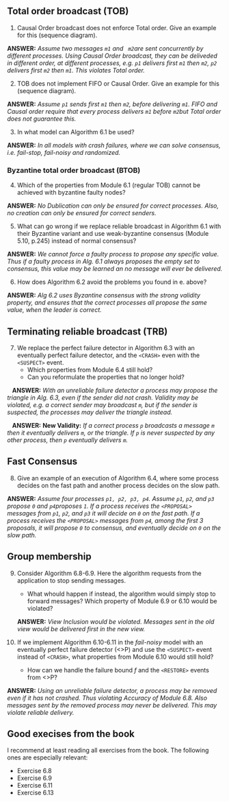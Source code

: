 ## Total order broadcast (TOB)

1. Causal Order broadcast does not enforce Total order. Give an example for this (sequence diagram).

__ANSWER:__ *Assume two messages `m1` and ` m2`are sent concurrently by different processes. Using Causal Order broadcast, they can be deliveded in different order, at different processes, e.g. `p1` delivers first `m1` then `m2`, `p2` delivers first `m2` then `m1`.  This violates Total order.*

2. TOB does not implement FIFO or Causal Order. Give an example for this (sequence diagram).

__ANSWER:__ *Assume `p1` sends first `m1` then `m2`, before delivering `m1`. FIFO and Causal order require that every process delivers `m1` before `m2`but Total order does not guarantee this.*

3. In what model can Algorithm 6.1 be used?

__ANSWER:__ *In all models with crash failures, where we can solve consensus, i.e. fail-stop, fail-noisy and randomized.*

### Byzantine total order broadcast (BTOB)

4. Which of the properties from Module 6.1 (regular TOB) cannot be achieved with byzantine faulty nodes?

__ANSWER:__ *No Dublication can only be ensured for correct processes. Also, no creation can only be ensured for correct senders.*

5. What can go wrong if we replace reliable broadcast in Algorithm 6.1 with their Byzantine variant 
and use weak-byzantine consensus (Module 5.10, p.245) instead of normal consensus?

__ANSWER:__ *We cannot force a faulty process to propose any specific value. Thus if a faulty process in Alg. 6.1 always proposes the empty set to consensus, this value may be learned an no message will ever be delivered.*

6. How does Algorithm 6.2 avoid the problems you found in e. above?

__ANSWER:__ *Alg 6.2 uses Byzantine consensus with the strong validity property, and ensures that the correct processes all propose the same value, when the leader is correct.*

## Terminating reliable broadcast (TRB)

7. We replace the perfect failure detector in Algorithm 6.3 with an eventually perfect failure detector,
and the `<CRASH>` even with the `<SUSPECT>` event. 
    * Which properties from Module 6.4 still hold? 
    * Can you reformulate the properties that no longer hold?
    
    __ANSWER:__ *With an unreliable failure detector a process may propose the triangle in Alg. 6.3, even if the sender did not crash. Validity may be violated, e.g. a correct sender may broadcast `m`, but if the sender is suspected, the processes may deliver the triangle instead.*
    
    __ANSWER:__  __New Validity:__ *If a correct process `p` broadcasts a message `m` then it eventually delivers `m`, or the triangle. If `p` is never suspected by any other process, then `p` eventually delivers `m`.*
 ## Fast Consensus
 
 8. Give an example of an execution of Algorithm 6.4, where some process decides on the fast path and 
 another process decides on the slow path.

__ANSWER:__ *Assume four processes `p1, p2, p3, p4`. Assume `p1`, `p2`, and `p3` propose `0` and `p4`proposes `1`. 
If a process receives the `<PROPOSAL>` messages from `p1`, `p2`, and `p3` it will decide on `0` on the fast path. 
If a process receives the `<PROPOSAL>` messages from `p4`, among the first 3 proposals, it will propose `0` to consensus, 
and eventually decide on `0` on the slow path.*

## Group membership

9. Consider Algorithm 6.8-6.9. Here the algorithm requests from the application to stop sending messages. 
    * What whould happen if instead, the algorithm would simply stop to forward messages? 
      Which property of Module 6.9 or 6.10 would be violated?
      
    __ANSWER:__ *View Inclusion would be violated. Messages sent in the old view would be delivered first in the new view.*
    
10. If we implement Algorithm 6.10-6.11 in the *fail-noisy* model with an eventually perfect failure detector (<>P) and use 
    the `<SUSPECT>` event instead of `<CRASH>`, what properties from Module 6.10 would still hold?
    * How can we handle the failure bound *f* and the `<RESTORE>` events from <>P?

   __ANSWER:__ *Using an unreliable failure detector, a process may be removed even if it has not crashed. Thus violating Accuracy of Module 6.8. Also messages sent by the removed process may never be delivered. This may violate reliable delivery.*
    
## Good execises from the book
I recommend at least reading all exercises from the book. 
The following ones are especially relevant:

* Exercise 6.8
* Exercise 6.9
* Exercise 6.11
* Exercise 6.13
